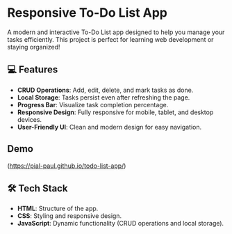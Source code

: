 # Responsive To-Do List App

A modern and interactive To-Do List app designed to help you manage your tasks efficiently. This project is perfect for learning web development or staying organized!

## 💻 Features
- **CRUD Operations**: Add, edit, delete, and mark tasks as done.
- **Local Storage**: Tasks persist even after refreshing the page.
- **Progress Bar**: Visualize task completion percentage.
- **Responsive Design**: Fully responsive for mobile, tablet, and desktop devices.
- **User-Friendly UI**: Clean and modern design for easy navigation.

## Demo
(https://pial-paul.github.io/todo-list-app/)

## 🛠️ Tech Stack
- **HTML**: Structure of the app.
- **CSS**: Styling and responsive design.
- **JavaScript**: Dynamic functionality (CRUD operations and local storage).

